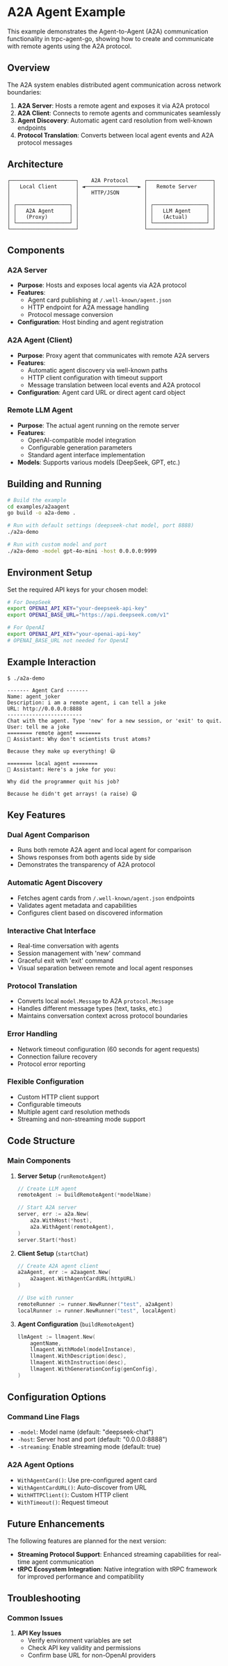 # A2A Agent Example

This example demonstrates the Agent-to-Agent (A2A) communication functionality in trpc-agent-go, showing how to create and communicate with remote agents using the A2A protocol.

## Overview

The A2A system enables distributed agent communication across network boundaries:

1. **A2A Server**: Hosts a remote agent and exposes it via A2A protocol
2. **A2A Client**: Connects to remote agents and communicates seamlessly
3. **Agent Discovery**: Automatic agent card resolution from well-known endpoints
4. **Protocol Translation**: Converts between local agent events and A2A protocol messages

## Architecture

```
┌─────────────────────┐    A2A Protocol     ┌─────────────────────┐
│   Local Client      │ ◄─────────────────► │   Remote Server     │
│   ️                  │    HTTP/JSON        │                     │
│                     │                     │                     │
│ ┌─────────────────┐ │                     │ ┌─────────────────┐ │
│ │   A2A Agent     │ │                     │ │   LLM Agent     │ │
│ │   (Proxy)       │ │                     │ │   (Actual)      │ │
│ └─────────────────┘ │                     │ └─────────────────┘ │
└─────────────────────┘                     └─────────────────────┘
```

## Components

### A2A Server
- **Purpose**: Hosts and exposes local agents via A2A protocol
- **Features**: 
  - Agent card publishing at `/.well-known/agent.json`
  - HTTP endpoint for A2A message handling
  - Protocol message conversion
- **Configuration**: Host binding and agent registration

### A2A Agent (Client)
- **Purpose**: Proxy agent that communicates with remote A2A servers
- **Features**:
  - Automatic agent discovery via well-known paths
  - HTTP client configuration with timeout support
  - Message translation between local events and A2A protocol
- **Configuration**: Agent card URL or direct agent card object

### Remote LLM Agent
- **Purpose**: The actual agent running on the remote server
- **Features**: 
  - OpenAI-compatible model integration
  - Configurable generation parameters
  - Standard agent interface implementation
- **Models**: Supports various models (DeepSeek, GPT, etc.)

## Building and Running

```bash
# Build the example
cd examples/a2aagent
go build -o a2a-demo .

# Run with default settings (deepseek-chat model, port 8888)
./a2a-demo

# Run with custom model and port
./a2a-demo -model gpt-4o-mini -host 0.0.0.0:9999
```

## Environment Setup

Set the required API keys for your chosen model:

```bash
# For DeepSeek
export OPENAI_API_KEY="your-deepseek-api-key"
export OPENAI_BASE_URL="https://api.deepseek.com/v1"

# For OpenAI
export OPENAI_API_KEY="your-openai-api-key"
# OPENAI_BASE_URL not needed for OpenAI
```

## Example Interaction

```
$ ./a2a-demo

------- Agent Card -------
Name: agent_joker
Description: i am a remote agent, i can tell a joke
URL: http://0.0.0.0:8888
------------------------
Chat with the agent. Type 'new' for a new session, or 'exit' to quit.
User: tell me a joke
======== remote agent ========
🤖 Assistant: Why don't scientists trust atoms?

Because they make up everything! 😄

======== local agent ========
🤖 Assistant: Here's a joke for you:

Why did the programmer quit his job?

Because he didn't get arrays! (a raise) 😄
```

## Key Features

### Dual Agent Comparison
- Runs both remote A2A agent and local agent for comparison
- Shows responses from both agents side by side
- Demonstrates the transparency of A2A protocol

### Automatic Agent Discovery
- Fetches agent cards from `/.well-known/agent.json` endpoints
- Validates agent metadata and capabilities
- Configures client based on discovered information

### Interactive Chat Interface
- Real-time conversation with agents
- Session management with 'new' command
- Graceful exit with 'exit' command
- Visual separation between remote and local agent responses

### Protocol Translation
- Converts local `model.Message` to A2A `protocol.Message`
- Handles different message types (text, tasks, etc.)
- Maintains conversation context across protocol boundaries

### Error Handling
- Network timeout configuration (60 seconds for agent requests)
- Connection failure recovery
- Protocol error reporting

### Flexible Configuration
- Custom HTTP client support
- Configurable timeouts
- Multiple agent card resolution methods
- Streaming and non-streaming mode support

## Code Structure

### Main Components

1. **Server Setup** (`runRemoteAgent`)
   ```go
   // Create LLM agent
   remoteAgent := buildRemoteAgent(*modelName)
   
   // Start A2A server
   server, err := a2a.New(
       a2a.WithHost(*host),
       a2a.WithAgent(remoteAgent),
   )
   server.Start(*host)
   ```

2. **Client Setup** (`startChat`)
   ```go
   // Create A2A agent client
   a2aAgent, err := a2aagent.New(
       a2aagent.WithAgentCardURL(httpURL)
   )
   
   // Use with runner
   remoteRunner := runner.NewRunner("test", a2aAgent)
   localRunner := runner.NewRunner("test", localAgent)
   ```

3. **Agent Configuration** (`buildRemoteAgent`)
   ```go
   llmAgent := llmagent.New(
       agentName,
       llmagent.WithModel(modelInstance),
       llmagent.WithDescription(desc),
       llmagent.WithInstruction(desc),
       llmagent.WithGenerationConfig(genConfig),
   )
   ```

## Configuration Options

### Command Line Flags
- `-model`: Model name (default: "deepseek-chat")
- `-host`: Server host and port (default: "0.0.0.0:8888")
- `-streaming`: Enable streaming mode (default: true)

### A2A Agent Options
- `WithAgentCard()`: Use pre-configured agent card
- `WithAgentCardURL()`: Auto-discover from URL
- `WithHTTPClient()`: Custom HTTP client
- `WithTimeout()`: Request timeout

## Future Enhancements

The following features are planned for the next version:

- **Streaming Protocol Support**: Enhanced streaming capabilities for real-time agent communication
- **tRPC Ecosystem Integration**: Native integration with tRPC framework for improved performance and compatibility

## Troubleshooting

### Common Issues

1. **API Key Issues**
   - Verify environment variables are set
   - Check API key validity and permissions
   - Confirm base URL for non-OpenAI providers
